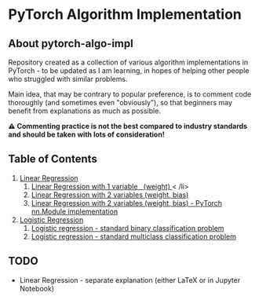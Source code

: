 <h1>PyTorch Algorithm Implementation</h1>


<h2>About pytorch-algo-impl</h2>

Repository created as a collection of various algorithm implementations in PyTorch - to be updated as I am learning, in hopes of helping other people who struggled with similar problems.

Main idea, that may be contrary to popular preference, is to comment code thoroughly (and sometimes even "obviously"), so that beginners may benefit from explanations as much as possible. 

**⚠️ Commenting practice is not the best compared to industry standards and should be taken with lots of consideration!**

<h2>Table of Contents</h2>

<ol>
  
  <li> <a href="https://github.com/LukaNedimovic/pytorch-algo-impl/tree/main/Linear%20Regression"> Linear Regression </a> 
    <br/> 
    <ol type="1">
      <li> <a href="https://github.com/LukaNedimovic/pytorch-algo-impl/blob/main/Linear%20Regression/lin_reg.py"> Linear Regression with 1 variable &nbsp (weight) </a>< /li>
      <li> <a href="https://github.com/LukaNedimovic/pytorch-algo-impl/blob/main/Linear%20Regression/lin_reg_2_variables.py"> Linear Regression with 2 variables (weight, bias) </a> </li>
      <li> <a href="https://github.com/LukaNedimovic/pytorch-algo-impl/blob/main/Linear%20Regression/lin_reg_nn_module.py"> Linear Regression with 2 variables (weight, bias) - PyTorch nn.Module implementation </a> </li>
    </ol>
  </li>

  <li> <a href="https://github.com/LukaNedimovic/pytorch-algo-impl/tree/main/Logistic%20Regression"> Logistic Regression </a> 
    <br/> 
    <ol type="1">
      <li> <a href="https://github.com/LukaNedimovic/pytorch-algo-impl/blob/main/Logistic%20Regression/Binary%20Classification.ipynb"> Logistic regression - standard binary classification problem </a> </li>
      <li> <a href="https://github.com/LukaNedimovic/pytorch-algo-impl/blob/main/Logistic%20Regression/Multiclass%20Classification.ipynb"> Logistic regression - standard multiclass classification problem </a> </li>
    </ol>
  </li>
  
</ol>

<h2> TODO </h2>

<ul>
  <li>Linear Regression - separate explanation (either LaTeX or in Jupyter Notebook)</li>
</ul>
